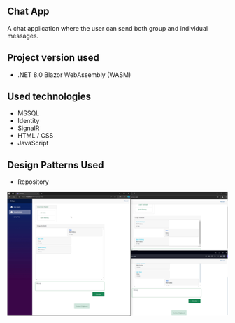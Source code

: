 ## Chat App

A chat application where the user can send both group and individual messages.

## Project version used

- .NET 8.0 Blazor WebAssembly (WASM)

## Used technologies

- MSSQL
- Identity
- SignalR
- HTML / CSS
- JavaScript

## Design Patterns Used

- Repository

![](CApp/CApp/wwwroot/img.jpg)
